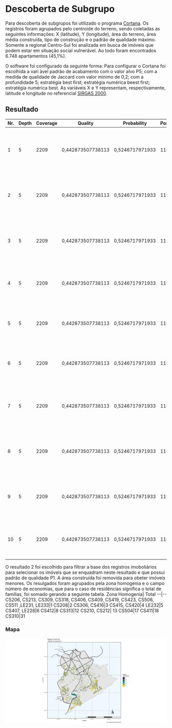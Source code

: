# Descoberta de Subgrupo

Para descoberta de subgrupos foi utilizado o programa [Cortana](https://datamining.liacs.nl/cortana.html). Os registros foram agrupados pelo centroide do terreno, sendo coletadas as seguintes informações: X (latitude), Y (longitude), área do terreno, área média construída, tipo de construção e o padrão de qualidade máximo. Somente a regional Centro-Sul foi analizada em busca de imóveis que podem estar em situação social vulnerável. Ao todo foram encontrados 6.748 apartamentos (45,1%).

O software foi configurado da seguinte forma:
Para configurar o Cortana foi escolhida a vari ́avel padrão de acabamento com o valor alvo P5; com a medida de qualidade de Jaccard com valor mínimo de 0,2; com a profundidade 5; estratégia best first; estratégia numérica beest first; estratégia numérica best.
As variáveis X e Y representam, respectivamente, latitude e longitude no referencial [SIRGAS 2000](https://www.ibge.gov.br/geociencias/informacoes-sobre-posicionamento-geodesico/sirgas.html).

## Resultado
Nr.|Depth|Coverage|Quality|Probability|Positives|Conditions
--|--|--|--|--|--|--
1|5|2209|0,442873507738113|0,5246717971933|1159|AREA_CONSTRUCAO <= 3444.27 AND AREA_CONSTRUCAO >= 423.0 AND X <= 614227.2 AND AREA_TERRENO >= 441.0 AND Y <= 7796076.5
2|5|2209|0,442873507738113|0,5246717971933|1159|AREA_CONSTRUCAO <= 3444.27 AND AREA_CONSTRUCAO >= 423.0 AND AREA_TERRENO >= 441.0 AND X <= 614227.2 AND Y <= 7796076.5
3|5|2209|0,442873507738113|0,5246717971933|1159|AREA_CONSTRUCAO <= 3444.27 AND AREA_CONSTRUCAO >= 423.0 AND AREA_TERRENO >= 441.0 AND Y <= 7796076.5 AND X <= 614227.2
4|5|2209|0,442873507738113|0,5246717971933|1159|AREA_CONSTRUCAO >= 423.0 AND X <= 614227.2 AND X >= 608975.7 AND AREA_TERRENO >= 441.0 AND Y <= 7796076.5
5|5|2209|0,442873507738113|0,5246717971933|1159|AREA_CONSTRUCAO >= 423.0 AND X <= 614227.2 AND AREA_TERRENO >= 441.0 AND X >= 608975.7 AND Y <= 7796076.5
6|5|2209|0,442873507738113|0,5246717971933|1159|AREA_CONSTRUCAO >= 423.0 AND X <= 614227.2 AND AREA_TERRENO >= 441.0 AND Y <= 7796076.5 AND X >= 608975.7
7|5|2209|0,442873507738113|0,5246717971933|1159|AREA_CONSTRUCAO >= 423.0 AND X <= 614227.2 AND AREA_TERRENO >= 441.0 AND Y <= 7796076.5 AND AREA_CONSTRUCAO <= 3444.27
8|5|2209|0,442873507738113|0,5246717971933|1159|AREA_CONSTRUCAO >= 423.0 AND X <= 614227.2 AND AREA_TERRENO >= 441.0 AND AREA_CONSTRUCAO <= 3444.27 AND Y <= 7796076.5
9|5|2209|0,442873507738113|0,5246717971933|1159|AREA_CONSTRUCAO >= 423.0 AND X <= 614227.2 AND AREA_CONSTRUCAO <= 3444.27 AND AREA_TERRENO >= 441.0 AND Y <= 7796076.5
10|5|2209|0,442873507738113|0,5246717971933|1159|AREA_CONSTRUCAO >= 423.0 AND X >= 608975.7 AND X <= 614227.2 AND AREA_TERRENO >= 441.0 AND Y <= 7796076.5


O resultado 2 foi escolhido para filtrar a base dos registros imoboliários para selecionar os imóveis que se enquadram neste resultado e que possui padrão de qualidade P1. A área construída foi removida para obeter imóveis menores.
Os resulgados foram agrupados pela zona homogenia e o campo número de economias, que para o caso de residências significa o total de famílias, foi somado gerando a seguinte tabela.
Zona Homogenia| Total
--|--
CS206, CS213, CS309, CS318, CS406, CS409, CS419, CS423, CS506, CS511 ,LE231, LE233|1
CS208|2
CS306, CS416|3
CS415, CS420|4
LE232|5
CS407, LE228|6
CS412|8
CS313|12
CS210, CS212| 13
CS504|17
CS411|18
CS310|31

### Mapa
![alt Perfil por Regionais](https://raw.githubusercontent.com/guinamen/aprendizado/main/Imagens/cortana.png)

